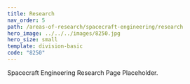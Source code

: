 ```yaml
---
title: Research
nav_order: 5
path: /areas-of-research/spacecraft-engineering/research
hero_image: ../../../images/8250.jpg
hero_size: small
template: division-basic
code: "8250"
---
```

Spacecraft Engineering Research Page Placeholder.
